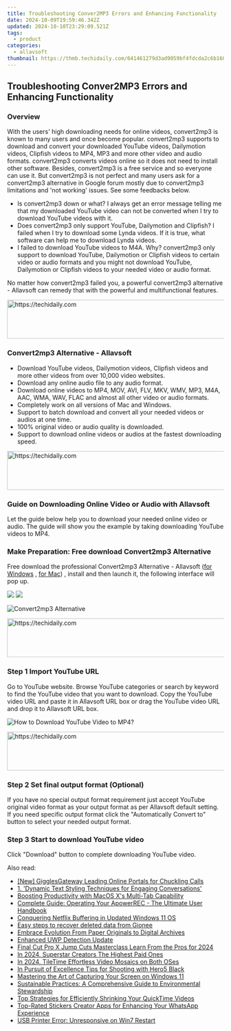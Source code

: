 ```yaml
---
title: Troubleshooting Conver2MP3 Errors and Enhancing Functionality
date: 2024-10-09T19:59:46.342Z
updated: 2024-10-10T23:29:09.521Z
tags:
  - product
categories:
  - allavsoft
thumbnail: https://thmb.techidaily.com/641461279d3ad9059bf4fdcda2c6b1609c3c8007cc281a812d3b0157adab9f77.jpg
---
```


## Troubleshooting Conver2MP3 Errors and Enhancing Functionality

### Overview

With the users' high downloading needs for online videos, convert2mp3 is known to many users and once become popular. convert2mp3 supports to download and convert your downloaded YouTube videos, Dailymotion videos, Clipfish videos to MP4, MP3 and more other video and audio formats. convert2mp3 converts videos online so it does not need to install other software. Besides, convert2mp3 is a free service and so everyone can use it. But convert2mp3 is not perfect and many users ask for a convert2mp3 alternative in Google forum mostly due to convert2mp3 limitations and 'not working' issues. See some feedbacks below.

* Is convert2mp3 down or what? I always get an error message telling me that my downloaded YouTube video can not be converted when I try to download YouTube videos with it.
* Does convert2mp3 only support YouTube, Dailymotion and Clipfish? I failed when I try to download some Lynda videos. If it is true, what software can help me to download Lynda videos.
* I failed to download YouTube videos to M4A. Why? convert2mp3 only support to download YouTube, Dailymotion or Clipfish videos to certain video or audio formats and you might not download YouTube, Dailymotion or Clipfish videos to your needed video or audio format.

No matter how convert2mp3 failed you, a powerful convert2mp3 alternative - Allavsoft can remedy that with the powerful and multifunctional features.

<!-- affiliate ads begin -->
<a href="https://aligracehair.sjv.io/c/5597632/1902309/19272" target="_top" id="1902309">
  <img src="//a.impactradius-go.com/display-ad/19272-1902309" border="0" alt="https://techidaily.com" width="728" height="90"/>
</a>
<img height="0" width="0" src="https://aligracehair.sjv.io/i/5597632/1902309/19272" style="position:absolute;visibility:hidden;" border="0" />
<!-- affiliate ads end -->

### Convert2mp3 Alternative - Allavsoft

* Download YouTube videos, Dailymotion videos, Clipfish videos and more other videos from over 10,000 video websites.
* Download any online audio file to any audio format.
* Download online videos to MP4, MOV, AVI, FLV, MKV, WMV, MP3, M4A, AAC, WMA, WAV, FLAC and almost all other video or audio formats.
* Completely work on all versions of Mac and Windows.
* Support to batch download and convert all your needed videos or audios at one time.
* 100% original video or audio quality is downloaded.
* Support to download online videos or audios at the fastest downloading speed.

<!-- affiliate ads begin -->
<a href="https://aligracehair.sjv.io/c/5597632/1880960/19272" target="_top" id="1880960">
  <img src="//a.impactradius-go.com/display-ad/19272-1880960" border="0" alt="https://techidaily.com" width="728" height="90"/>
</a>
<img height="0" width="0" src="https://aligracehair.sjv.io/i/5597632/1880960/19272" style="position:absolute;visibility:hidden;" border="0" />
<!-- affiliate ads end -->

### Guide on Downloading Online Video or Audio with Allavsoft

Let the guide below help you to download your needed online video or audio. The guide will show you the example by taking downloading YouTube videos to MP4.

### Make Preparation: Free download Convert2mp3 Alternative

Free download the professional Convert2mp3 Alternative - Allavsoft ([for Windows](https://tools.techidaily.com/allavsoft/products/) , [for Mac](https://tools.techidaily.com/allavsoft/products/)) , install and then launch it, the following interface will pop up.

[![](https://www.allavsoft.com/how-to/../images/how-to/free-download-win.jpg)](https://tools.techidaily.com/allavsoft/products/) [![](https://www.allavsoft.com/how-to/../images/how-to/free-download-mac.jpg)](https://tools.techidaily.com/allavsoft/products/)

![Convert2mp3 Alternative](https://www.allavsoft.com/how-to/../images/allavsoft/screen-shot-600.jpg)

<!-- affiliate ads begin -->
<a href="https://appsumo.8odi.net/c/5597632/2123750/7443" target="_top" id="2123750">
  <img src="//a.impactradius-go.com/display-ad/7443-2123750" border="0" alt="https://techidaily.com" width="728" height="90"/>
</a>
<img height="0" width="0" src="https://appsumo.8odi.net/i/5597632/2123750/7443" style="position:absolute;visibility:hidden;" border="0" />
<!-- affiliate ads end -->

### Step 1 Import YouTube URL

Go to YouTube website. Browse YouTube categories or search by keyword to find the YouTube video that you want to download. Copy the YouTube video URL and paste it in Allavsoft URL box or drag the YouTube video URL and drop it to Allavsoft URL box.

![How to Download YouTube Video to MP4?](https://www.allavsoft.com/how-to/../images/how-to/download-rtmp-video/download-rtmp-video.jpg)

<!-- affiliate ads begin -->
<a href="https://unicoeye.pxf.io/c/5597632/2148772/18498" target="_top" id="2148772">
  <img src="//a.impactradius-go.com/display-ad/18498-2148772" border="0" alt="https://techidaily.com" width="728" height="90"/>
</a>
<img height="0" width="0" src="https://unicoeye.pxf.io/i/5597632/2148772/18498" style="position:absolute;visibility:hidden;" border="0" />
<!-- affiliate ads end -->

### Step 2 Set final output format (Optional)

If you have no special output format requirement just accept YouTube original video format as your output format as per Allavsoft default setting. If you need specific output format click the "Automatically Convert to" button to select your needed output format.

### Step 3 Start to download YouTube video

Click "Download" button to complete downloading YouTube video.

<ins class="adsbygoogle"
     style="display:block"
     data-ad-format="autorelaxed"
     data-ad-client="ca-pub-7571918770474297"
     data-ad-slot="1223367746"></ins>

<ins class="adsbygoogle"
     style="display:block"
     data-ad-client="ca-pub-7571918770474297"
     data-ad-slot="8358498916"
     data-ad-format="auto"
     data-full-width-responsive="true"></ins>

<span class="atpl-alsoreadstyle">Also read:</span>
<div><ul>
<li><a href="https://some-techniques.techidaily.com/new-gigglesgateway-leading-online-portals-for-chuckling-calls/"><u>[New] GigglesGateway Leading Online Portals for Chuckling Calls</u></a></li>
<li><a href="https://fox-within.techidaily.com/1-dynamic-text-styling-techniques-for-engaging-conversations/"><u>1. 'Dynamic Text Styling Techniques for Engaging Conversations'</u></a></li>
<li><a href="https://fox-within.techidaily.com/boosting-productivity-with-macos-xs-multi-tab-capability/"><u>Boosting Productivity with MacOS X's Multi-Tab Capability</u></a></li>
<li><a href="https://fox-within.techidaily.com/complete-guide-operating-your-apowerrec-the-ultimate-user-handbook/"><u>Complete Guide: Operating Your ApowerREC - The Ultimate User Handbook</u></a></li>
<li><a href="https://graphic-issues.techidaily.com/conquering-netflix-buffering-in-updated-windows-11-os/"><u>Conquering Netflix Buffering in Updated Windows 11 OS</u></a></li>
<li><a href="https://phone-solutions.techidaily.com/easy-steps-to-recover-deleted-data-from-gionee-by-fonelab-android-recover-data/"><u>Easy steps to recover deleted data from Gionee</u></a></li>
<li><a href="https://fox-helps.techidaily.com/embrace-evolution-from-paper-originals-to-digital-archives/"><u>Embrace Evolution From Paper Originals to Digital Archives</u></a></li>
<li><a href="https://fox-within.techidaily.com/enhanced-uwp-detection-update/"><u>Enhanced UWP Detection Update</u></a></li>
<li><a href="https://ai-vdieo-software.techidaily.com/final-cut-pro-x-jump-cuts-masterclass-learn-from-the-pros-for-2024/"><u>Final Cut Pro X Jump Cuts Masterclass Learn From the Pros for 2024</u></a></li>
<li><a href="https://youtube-tips.techidaily.com/24-superstar-creators-the-highest-paid-ones/"><u>In 2024, Superstar Creators The Highest Paid Ones</u></a></li>
<li><a href="https://instagram-video-files.techidaily.com/in-2024-tiletime-effortless-video-mosaics-on-both-oses/"><u>In 2024, TileTime Effortless Video Mosaics on Both OSes</u></a></li>
<li><a href="https://extra-tips.techidaily.com/in-pursuit-of-excellence-tips-for-shooting-with-hero5-black/"><u>In Pursuit of Excellence Tips for Shooting with Hero5 Black</u></a></li>
<li><a href="https://fox-within.techidaily.com/mastering-the-art-of-capturing-your-screen-on-windows-11/"><u>Mastering the Art of Capturing Your Screen on Windows 11</u></a></li>
<li><a href="https://fox-within.techidaily.com/sustainable-practices-a-comprehensive-guide-to-environmental-stewardship/"><u>Sustainable Practices: A Comprehensive Guide to Environmental Stewardship</u></a></li>
<li><a href="https://fox-within.techidaily.com/top-strategies-for-efficiently-shrinking-your-quicktime-videos/"><u>Top Strategies for Efficiently Shrinking Your QuickTime Videos</u></a></li>
<li><a href="https://fox-within.techidaily.com/top-rated-stickers-creator-apps-for-enhancing-your-whatsapp-experience/"><u>Top-Rated Stickers Creator Apps for Enhancing Your WhatsApp Experience</u></a></li>
<li><a href="https://printer-issues.techidaily.com/usb-printer-error-unresponsive-on-win7-restart/"><u>USB Printer Error: Unresponsive on Win7 Restart</u></a></li>
</ul></div>


